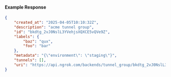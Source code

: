 <!-- Code generated for API Clients. DO NOT EDIT. -->

#### Example Response

```json
{
	"created_at": "2025-04-05T10:10:32Z",
	"description": "acme tunnel group",
	"id": "bkdtg_2vJ0NslL3YVehjsXQXCE5vQVe9Z",
	"labels": {
		"baz": "qux",
		"foo": "bar"
	},
	"metadata": "{\"environment\": \"staging\"}",
	"tunnels": [],
	"uri": "https://api.ngrok.com/backends/tunnel_group/bkdtg_2vJ0NslL3YVehjsXQXCE5vQVe9Z"
}
```
